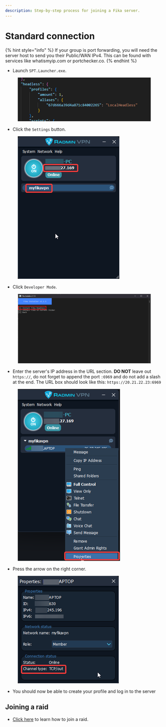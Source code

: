 ```yaml
---
description: Step-by-step process for joining a Fika server.
---
```


# Standard connection

{% hint style="info" %}
If your group is port forwarding, you will need the server host to send you their Public/WAN IPv4. This can be found with services like whatismyip.com or portchecker.co.
{% endhint %}

* Launch `SPT.Launcher.exe`.

<figure><img src="../.gitbook/assets/image (18).png" alt=""><figcaption></figcaption></figure>

* Click the `Settings` button.

<figure><img src="../.gitbook/assets/image (2).png" alt=""><figcaption></figcaption></figure>

* Click `Developer Mode`.

<figure><img src="../.gitbook/assets/image (2) (1).png" alt=""><figcaption></figcaption></figure>

* Enter the server's IP address in the URL section. **DO NOT** leave out `https://`, do not forget to append the port `:6969` and do not add a slash at the end. The URL box should look like this: `https://20.21.22.23:6969`

<figure><img src="../.gitbook/assets/image (5).png" alt=""><figcaption></figcaption></figure>

* Press the arrow on the right corner.

<figure><img src="../.gitbook/assets/image (6).png" alt=""><figcaption></figcaption></figure>

* You should now be able to create your profile and log in to the server

## Joining a raid

* [Click here](../playing-fika.md#joining-a-raid) to learn how to join a raid.
